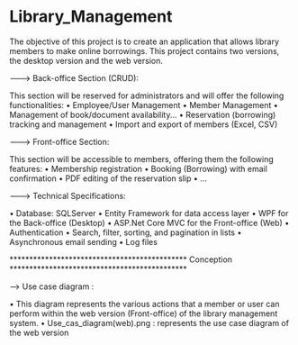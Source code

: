 # Library_Management

The objective of this project is to create an application that allows library members to make online borrowings.
This project contains two versions, the desktop version and the web version.

---> Back-office Section (CRUD):

This section will be reserved for administrators and will offer the following functionalities:
• Employee/User Management
• Member Management
• Management of book/document availability...
• Reservation (borrowing) tracking and management
• Import and export of members (Excel, CSV)

---> Front-office Section:

This section will be accessible to members, offering them the following features:
• Membership registration
• Booking (Borrowing) with email confirmation
• PDF editing of the reservation slip
• ...

---> Technical Specifications:

• Database: SQLServer
• Entity Framework for data access layer
• WPF for the Back-office (Desktop)
• ASP.Net Core MVC for the Front-office (Web)
• Authentication
• Search, filter, sorting, and pagination in lists
• Asynchronous email sending
• Log files

********************************************* Conception *********************************************

--> Use case diagram : 

• This diagram represents the various actions that a member or user can perform within the web version (Front-office) of the library management system. 
• Use_cas_diagram(web).png : represents the use case diagram of the web version 
